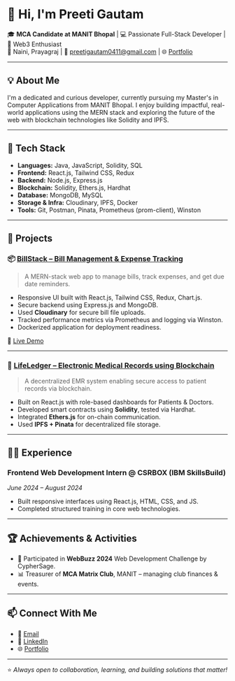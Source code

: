 # 👋 Hi, I'm Preeti Gautam

🎓 **MCA Candidate at MANIT Bhopal** | 💻 Passionate Full-Stack Developer | 🔗 Web3 Enthusiast  
📍 Naini, Prayagraj | 📧 preetigautam0411@gmail.com | 🌐 [Portfolio](https://gautam-preeti-411.vercel.app/)

---

## 💡 About Me

I'm a dedicated and curious developer, currently pursuing my Master's in Computer Applications from MANIT Bhopal. I enjoy building impactful, real-world applications using the MERN stack and exploring the future of the web with blockchain technologies like Solidity and IPFS.

---

## 🔧 Tech Stack

- **Languages:** Java, JavaScript, Solidity, SQL  
- **Frontend:** React.js, Tailwind CSS, Redux  
- **Backend:** Node.js, Express.js  
- **Blockchain:** Solidity, Ethers.js, Hardhat  
- **Database:** MongoDB, MySQL  
- **Storage & Infra:** Cloudinary, IPFS, Docker  
- **Tools:** Git, Postman, Pinata, Prometheus (prom-client), Winston

---

## 🚀 Projects

### 📦 [BillStack – Bill Management & Expense Tracking](https://github.com/Preeti0411Gautam/BillStack)
> A MERN-stack web app to manage bills, track expenses, and get due date reminders.

- Responsive UI built with React.js, Tailwind CSS, Redux, Chart.js.
- Secure backend using Express.js and MongoDB.
- Used **Cloudinary** for secure bill file uploads.
- Tracked performance metrics via Prometheus and logging via Winston.
- Dockerized application for deployment readiness.

🔗 [Live Demo](https://bill-stack.vercel.app)

---

### 🏥 [LifeLedger – Electronic Medical Records using Blockchain](https://github.com/Preeti0411Gautam/Electronic-Medical-Records)
> A decentralized EMR system enabling secure access to patient records via blockchain.

- Built on React.js with role-based dashboards for Patients & Doctors.
- Developed smart contracts using **Solidity**, tested via Hardhat.
- Integrated **Ethers.js** for on-chain communication.
- Used **IPFS + Pinata** for decentralized file storage.

---

## 🧑‍💻 Experience

### Frontend Web Development Intern @ CSRBOX (IBM SkillsBuild)
*June 2024 – August 2024*
- Built responsive interfaces using React.js, HTML, CSS, and JS.
- Completed structured training in core web technologies.

---

## 🏆 Achievements & Activities

- 🌟 Participated in **WebBuzz 2024** Web Development Challenge by CypherSage.
- 📊 Treasurer of **MCA Matrix Club**, MANIT – managing club finances & events.

---

## 📫 Connect With Me

- 📧 [Email](mailto:preetigautam0411@gmail.com)
- 💼 [LinkedIn](https://www.linkedin.com/in/preeti-gautam-704179137/)
- 🌐 [Portfolio](https://gautam-preeti-411.vercel.app/)

---

⭐ _Always open to collaboration, learning, and building solutions that matter!_
